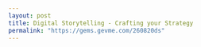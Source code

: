 ```yaml
---
layout: post
title: Digital Storytelling - Crafting your Strategy
permalink: "https://gems.gevme.com/260820ds"
---
```

